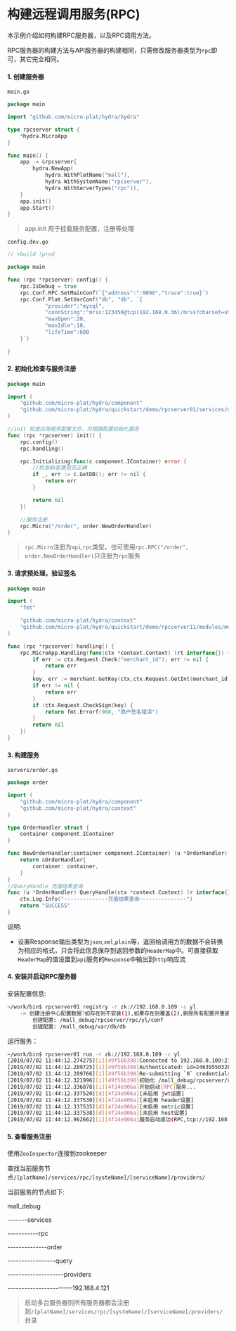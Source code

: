 # 构建远程调用服务(RPC)

本示例介绍如何构建RPC服务器，以及RPC调用方法。


RPC服务器的构建方法与API服务器的构建相同，只需修改服务器类型为`rpc`即可，其它完全相同。


#### 1. 创建服务器


`main.go`
```go
package main

import "github.com/micro-plat/hydra/hydra"

type rpcserver struct {
	*hydra.MicroApp
}

func main() {
	app := &rpcserver{
		hydra.NewApp(
			hydra.WithPlatName("mall"),
			hydra.WithSystemName("rpcserver"),
			hydra.WithServerTypes("rpc")),
	}
	app.init()
	app.Start()
}

```
> app.init 用于挂载服务配置，注册等处理


`config.dev.go`
```go
// +build !prod

package main

func (rpc *rpcserver) config() {
	rpc.IsDebug = true
	rpc.Conf.RPC.SetMainConf(`{"address":":9090","trace":true}`)
	rpc.Conf.Plat.SetVarConf("db", "db", `{			
			"provider":"mysql",
			"connString":"mrss:123456@tcp(192.168.0.36)/mrss?charset=utf8",
			"maxOpen":20,
			"maxIdle":10,
			"lifeTime":600		
	}`)
	
}
```

#### 2. 初始化检查与服务注册



```go
package main

import (
	"github.com/micro-plat/hydra/component"
	"github.com/micro-plat/hydra/quickstart/demo/rpcserver01/services/order"
)

//init 检查应用程序配置文件，并根据配置初始化服务
func (rpc *rpcserver) init() {
	rpc.config()
	rpc.handling()

	rpc.Initializing(func(c component.IContainer) error {
		//检查db配置是否正确
		if _, err := c.GetDB(); err != nil {
			return err
		}

		return nil
	})

	//服务注册
	rpc.Micro("/order", order.NewOrderHandler)
}
```
> `rpc.Micro`注册为`api`,`rpc`类型，也可使用`rpc.RPC("/order", order.NewOrderHandler)`只注册为`rpc`服务


#### 3. 请求预处理，验证签名

```go
package main

import (
	"fmt"

	"github.com/micro-plat/hydra/context"
	"github.com/micro-plat/hydra/quickstart/demo/rpcserver11/modules/merchant"
)

func (rpc *rpcserver) handling() {
	rpc.MicroApp.Handling(func(ctx *context.Context) (rt interface{}) {
		if err := ctx.Request.Check("merchant_id"); err != nil {
			return err
		}
		key, err := merchant.GetKey(ctx,ctx.Request.GetInt(merchant_id))
		if err != nil {
			return err
		}
		if !ctx.Request.CheckSign(key) {
			return fmt.Errorf(908, "商户签名错误")
		}
		return nil
	})
}
```


#### 3. 构建服务


`servers/order.go`

```go
package order

import (
	"github.com/micro-plat/hydra/component"
	"github.com/micro-plat/hydra/context"
)

type OrderHandler struct {
	container component.IContainer
}

func NewOrderHandler(container component.IContainer) (u *OrderHandler) {
	return &OrderHandler{
		container: container,
	}
}
//QueryHandle 充值结果查询
func (u *OrderHandler) QueryHandle(ctx *context.Context) (r interface{}) {
	ctx.Log.Info("--------------充值结果查询---------------")	
	return "SUCCESS"
}
```
说明:
* 设置Response输出类型为`json`,`xml`,`plain`等，返回给调用方的数据不会转换为相应的格式，只会将此信息保存到返回参数的`HeaderMap`中。可直接获取`HeaderMap`的值设置到`api`服务的`Response`中输出到`http`响应流


#### 4. 安装并启动RPC服务器

安装配置信息:


```sh
~/work/bin$ rpcserver01 registry -r zk://192.168.0.109 -c yl
	-> 创建注册中心配置数据?如存在则不安装(1),如果存在则覆盖(2),删除所有配置并重建(3),退出(n|no):2
		创建配置: /mall_debug/rpcserver/rpc/yl/conf
		创建配置: /mall_debug/var/db/db
```

运行服务：

```sh
~/work/bin$ rpcserver01 run -r zk://192.168.0.109 -c yl
[2019/07/02 11:44:12.274275][i][49f56b398]Connected to 192.168.0.109:2181
[2019/07/02 11:44:12.289725][i][49f56b398]Authenticated: id=246395503264334090, timeout=4000
[2019/07/02 11:44:12.289766][i][49f56b398]Re-submitting `0` credentials after reconnect
[2019/07/02 11:44:12.321996][i][49f56b398]初始化 /mall_debug/rpcserver/rpc/yl
[2019/07/02 11:44:12.336878][i][4f24e906a]开始启动[RPC]服务...
[2019/07/02 11:44:12.337520][d][4f24e906a][未启用 jwt设置]
[2019/07/02 11:44:12.337530][d][4f24e906a][未启用 header设置]
[2019/07/02 11:44:12.337535][d][4f24e906a][未启用 metric设置]
[2019/07/02 11:44:12.337538][d][4f24e906a][未启用 host设置]
[2019/07/02 11:44:12.962662][i][4f24e906a]服务启动成功(RPC,tcp://192.168.4.121:9090,1)
```


#### 5. 查看服务注册

使用`ZooInspector`连接到zookeeper

查找当前服务节点`/[platName]/services/rpc/[systeName]/[serviceName]/providers/`


当前服务的节点如下:

mall_debug

-------services

-----------rpc

--------------order

-----------------query

--------------------providers

-----------------------192.168.4.121

> 启动多台服务器则所有服务器都会注册到`/[platName]/services/rpc/[systeName]/[serviceName]/providers/`目录